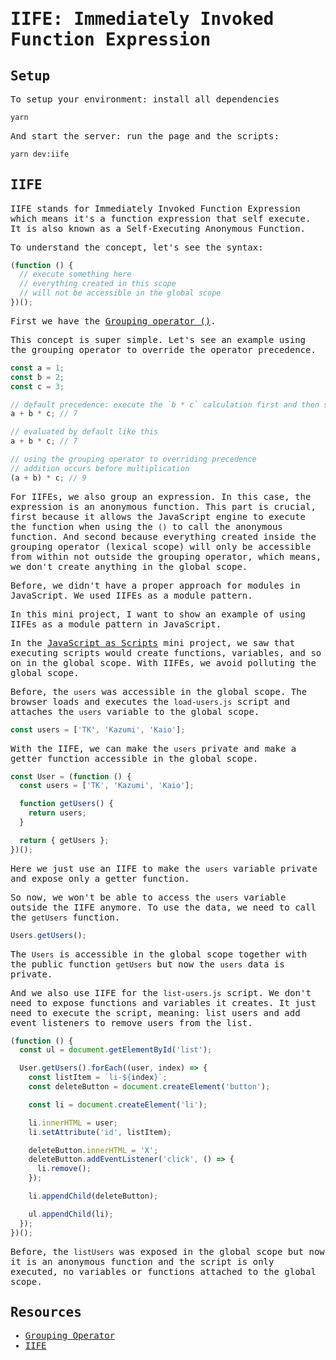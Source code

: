 <samp>

# IIFE: Immediately Invoked Function Expression

## Setup

To setup your environment: install all dependencies

```bash
yarn
```

And start the server: run the page and the scripts:

```bash
yarn dev:iife
```

## IIFE

IIFE stands for Immediately Invoked Function Expression which means it's a function expression that self execute. It is also known as a Self-Executing Anonymous Function.

To understand the concept, let's see the syntax:

```javascript
(function () {
  // execute something here
  // everything created in this scope
  // will not be accessible in the global scope
})();
```

First we have the [Grouping operator ()](https://developer.mozilla.org/en-US/docs/Web/JavaScript/Reference/Operators/Grouping).

This concept is super simple. Let's see an example using the grouping operator to override the operator precedence.

```javascript
const a = 1;
const b = 2;
const c = 3;

// default precedence: execute the `b * c` calculation first and then sum to `a`
a + b * c; // 7

// evaluated by default like this
a + b * c; // 7

// using the grouping operator to overriding precedence
// addition occurs before multiplication
(a + b) * c; // 9
```

For IIFEs, we also group an expression. In this case, the expression is an anonymous function. This part is crucial, first because it allows the JavaScript engine to execute the function when using the `()` to call the anonymous function. And second because everything created inside the grouping operator (lexical scope) will only be accessible from within not outside the grouping operator, which means, we don't create anything in the global scope.

Before, we didn't have a proper approach for modules in JavaScript. We used IIFEs as a module pattern.

In this mini project, I want to show an example of using IIFEs as a module pattern in JavaScript.

In the [JavaScript as Scripts](../javascript-as-scripts) mini project, we saw that executing scripts would create functions, variables, and so on in the global scope. With IIFEs, we avoid polluting the global scope.

Before, the `users` was accessible in the global scope. The browser loads and executes the `load-users.js` script and attaches the `users` variable to the global scope.

```javascript
const users = ['TK', 'Kazumi', 'Kaio'];
```

With the IIFE, we can make the `users` private and make a getter function accessible in the global scope.

```javascript
const User = (function () {
  const users = ['TK', 'Kazumi', 'Kaio'];

  function getUsers() {
    return users;
  }

  return { getUsers };
})();
```

Here we just use an IIFE to make the `users` variable private and expose only a getter function.

So now, we won't be able to access the `users` variable outside the IIFE anymore. To use the data, we need to call the `getUsers` function.

```javascript
Users.getUsers();
```

The `Users` is accessible in the global scope together with the public function `getUsers` but now the `users` data is private.

And we also use IIFE for the `list-users.js` script. We don't need to expose functions and variables it creates. It just need to execute the script, meaning: list users and add event listeners to remove users from the list.

```javascript
(function () {
  const ul = document.getElementById('list');

  User.getUsers().forEach((user, index) => {
    const listItem = `li-${index}`;
    const deleteButton = document.createElement('button');

    const li = document.createElement('li');

    li.innerHTML = user;
    li.setAttribute('id', listItem);

    deleteButton.innerHTML = 'X';
    deleteButton.addEventListener('click', () => {
      li.remove();
    });

    li.appendChild(deleteButton);

    ul.appendChild(li);
  });
})();
```

Before, the `listUsers` was exposed in the global scope but now it is an anonymous function and the script is only executed, no variables or functions attached to the global scope.

## Resources

- [Grouping Operator](https://developer.mozilla.org/en-US/docs/Web/JavaScript/Reference/Operators/Grouping#using_the_grouping_operator)
- [IIFE](https://developer.mozilla.org/en-US/docs/Glossary/IIFE)

</samp>
